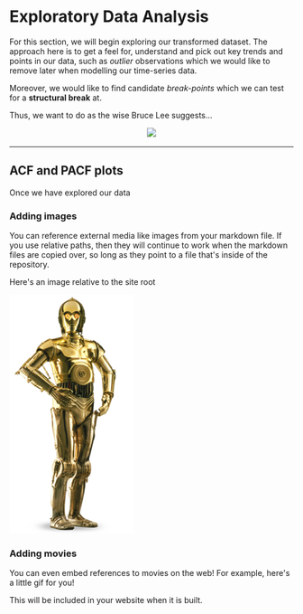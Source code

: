 # Exploratory Data Analysis

For this section, we will begin exploring our transformed dataset. The approach here is to get a feel for, understand and pick out key trends and points in our data, such as *outlier* observations which we would like to remove later when modelling our time-series data.

Moreover, we would like to find candidate *break-points* which we can test for a **structural break** at.

Thus, we want to do as the wise Bruce Lee suggests...

<center><img src="https://media.giphy.com/media/9WHE2bo5Na9Gg/giphy.gif"></center>

***

## ACF and PACF plots

Once we have explored our data

### Adding images

You can reference external media like images from your markdown file. If you use
relative paths, then they will continue to work when the markdown files are copied over,
so long as they point to a file that's inside of the repository.

Here's an image relative to the site root

![](../images/C-3PO_droid.png)

### Adding movies

You can even embed references to movies on the web! For example, here's a little gif for you!



This will be included in your website when it is built.
